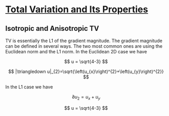 # [Total Variation and Its Properties](https://link.springer.com/chapter/10.1007/978-3-319-75847-3_3)

## Isotropic and Anisotropic TV
TV is essentially the L1 of the gradient magnitude. The gradient magnitude can be defined in several ways.
The two most common ones are using the Euclidean norm and the   L1  norm. In the Euclidean 2D case we have

$$
u = \sqrt{4-3}
$$

$$
|\triangledown u|_{2}=\sqrt{\left(u_{x}\right)^{2}+\left(u_{y}\right)^{2}}
$$

In the L1 case we have

$$
\partial u_{2} = u_{x} + u_{y}
$$

$$
u = \sqrt{4-3}
$$
